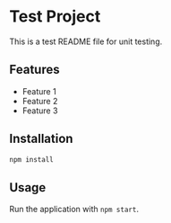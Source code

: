 # Test Project

This is a test README file for unit testing.

## Features

- Feature 1
- Feature 2
- Feature 3

## Installation

```bash
npm install
```

## Usage

Run the application with `npm start`.
